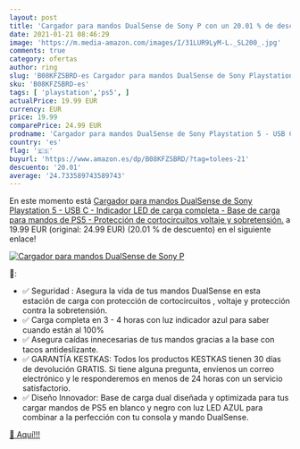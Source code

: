 ```yaml
---
layout: post
title: 'Cargador para mandos DualSense de Sony P con un 20.01 % de descuento'
date: 2021-01-21 08:46:29
image: 'https://m.media-amazon.com/images/I/31LUR9LyM-L._SL200_.jpg'
comments: true
category: ofertas
author: ring
slug: 'B08KFZSBRD-es Cargador para mandos DualSense de Sony Playstation 5 - USB...'
sku: 'B08KFZSBRD-es'
tags: [ 'playstation','ps5', ]
actualPrice: 19.99 EUR
currency: EUR
price: 19.99
comparePrice: 24.99 EUR
prodname: 'Cargador para mandos DualSense de Sony Playstation 5 - USB C - Indicador LED de carga completa - Base de carga para mandos de PS5 - Protección de cortocircuitos   voltaje y sobretensión.'
country: 'es'
flag: '🇪🇸'
buyurl: 'https://www.amazon.es/dp/B08KFZSBRD/?tag=tolees-21'
descuento: '20.01'
average: '24.733589743589743'
---
```


En este momento está [Cargador para mandos DualSense de Sony Playstation 5 - USB C - Indicador LED de carga completa - Base de carga para mandos de PS5 - Protección de cortocircuitos   voltaje y sobretensión.](https://www.amazon.es/dp/B08KFZSBRD/?tag=tolees-21) a 19.99 EUR (original: 24.99 EUR) (20.01 %  de descuento) en el siguiente enlace!

[![Cargador para mandos DualSense de Sony P](https://m.media-amazon.com/images/I/31LUR9LyM-L._SL200_.jpg)](https://www.amazon.es/dp/B08KFZSBRD/?tag=tolees-21)

🔎:

- ✅ Seguridad : Asegura la vida de tus mandos DualSense en esta estación de carga con protección de cortocircuitos , voltaje y protección contra la sobretensión.
- ✅ Carga completa en 3 - 4 horas con luz indicador azul para saber cuando están al 100%
- ✅ Asegura caídas innecesarias de tus mandos gracias a la base con tacos antideslizante.
- ✅ GARANTÍA KESTKAS: Todos los productos KESTKAS tienen 30 días de devolución GRATIS. Si tiene alguna pregunta, envíenos un correo electrónico y le responderemos en menos de 24 horas con un servicio satisfactorio.
- ✅ Diseño Innovador: Base de carga dual diseñada y optimizada para tus cargar mandos de PS5 en blanco y negro con luz LED AZUL para combinar a la perfección con tu consola y mando DualSense.

[🛒 Aquí!!!](https://www.amazon.es/dp/B08KFZSBRD/?tag=tolees-21)
